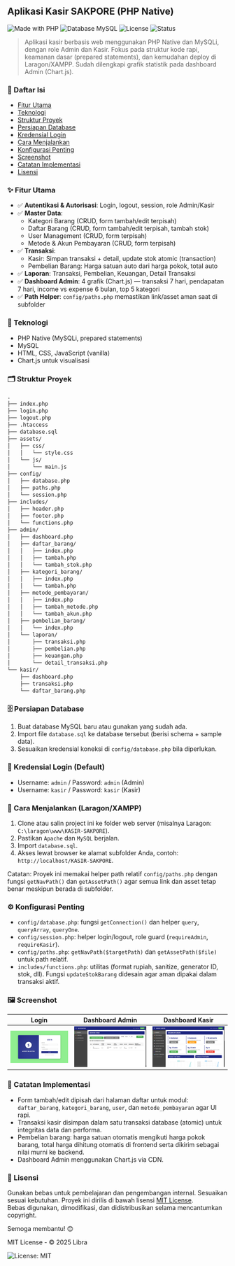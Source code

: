 ## Aplikasi Kasir SAKPORE (PHP Native)

![Made with PHP](https://img.shields.io/badge/Made%20with-PHP-777BB4?logo=php&logoColor=white)
![Database MySQL](https://img.shields.io/badge/Database-MySQL-00758F?logo=mysql&logoColor=white)
![License](https://img.shields.io/badge/license-MIT-green)
![Status](https://img.shields.io/badge/status-Active-success)

> Aplikasi kasir berbasis web menggunakan PHP Native dan MySQLi, dengan role Admin dan Kasir. Fokus pada struktur kode rapi, keamanan dasar (prepared statements), dan kemudahan deploy di Laragon/XAMPP. Sudah dilengkapi grafik statistik pada dashboard Admin (Chart.js).

### 🔗 Daftar Isi
- [Fitur Utama](#-fitur-utama)
- [Teknologi](#-teknologi)
- [Struktur Proyek](#-struktur-proyek)
- [Persiapan Database](#-persiapan-database)
- [Kredensial Login](#-kredensial-login-default)
- [Cara Menjalankan](#-cara-menjalankan-laragonxampp)
- [Konfigurasi Penting](#-konfigurasi-penting)
- [Screenshot](#-screenshot)
- [Catatan Implementasi](#-catatan-implementasi)
- [Lisensi](#-lisensi)

### ✨ Fitur Utama
- ✅ **Autentikasi & Autorisasi**: Login, logout, session, role Admin/Kasir
- ✅ **Master Data**:
  - Kategori Barang (CRUD, form tambah/edit terpisah)
  - Daftar Barang (CRUD, form tambah/edit terpisah, tambah stok)
  - User Management (CRUD, form terpisah)
  - Metode & Akun Pembayaran (CRUD, form terpisah)
- ✅ **Transaksi**:
  - Kasir: Simpan transaksi + detail, update stok atomic (transaction)
  - Pembelian Barang: Harga satuan auto dari harga pokok, total auto
- ✅ **Laporan**: Transaksi, Pembelian, Keuangan, Detail Transaksi
- ✅ **Dashboard Admin**: 4 grafik (Chart.js) — transaksi 7 hari, pendapatan 7 hari, income vs expense 6 bulan, top 5 kategori
- ✅ **Path Helper**: `config/paths.php` memastikan link/asset aman saat di subfolder

### 🧰 Teknologi
- PHP Native (MySQLi, prepared statements)
- MySQL
- HTML, CSS, JavaScript (vanilla)
- Chart.js untuk visualisasi

### 🗂️ Struktur Proyek
```
.
├── index.php
├── login.php
├── logout.php
├── .htaccess
├── database.sql
├── assets/
│   ├── css/
│   │   └── style.css
│   └── js/
│       └── main.js
├── config/
│   ├── database.php
│   ├── paths.php
│   └── session.php
├── includes/
│   ├── header.php
│   ├── footer.php
│   └── functions.php
├── admin/
│   ├── dashboard.php
│   ├── daftar_barang/
│   │   ├── index.php
│   │   ├── tambah.php
│   │   └── tambah_stok.php
│   ├── kategori_barang/
│   │   ├── index.php
│   │   └── tambah.php
│   ├── metode_pembayaran/
│   │   ├── index.php
│   │   ├── tambah_metode.php
│   │   └── tambah_akun.php
│   ├── pembelian_barang/
│   │   └── index.php
│   └── laporan/
│       ├── transaksi.php
│       ├── pembelian.php
│       ├── keuangan.php
│       └── detail_transaksi.php
└── kasir/
    ├── dashboard.php
    ├── transaksi.php
    └── daftar_barang.php
```

### 🗄️ Persiapan Database
1. Buat database MySQL baru atau gunakan yang sudah ada.
2. Import file `database.sql` ke database tersebut (berisi schema + sample data).
3. Sesuaikan kredensial koneksi di `config/database.php` bila diperlukan.

### 🔐 Kredensial Login (Default)
- Username: `admin` / Password: `admin` (Admin)
- Username: `kasir` / Password: `kasir` (Kasir)

### 🚀 Cara Menjalankan (Laragon/XAMPP)
1. Clone atau salin project ini ke folder web server (misalnya Laragon: `C:\laragon\www\KASIR-SAKPORE`).
2. Pastikan `Apache` dan `MySQL` berjalan.
3. Import `database.sql`.
4. Akses lewat browser ke alamat subfolder Anda, contoh: `http://localhost/KASIR-SAKPORE`.

Catatan: Proyek ini memakai helper path relatif `config/paths.php` dengan fungsi `getNavPath()` dan `getAssetPath()` agar semua link dan asset tetap benar meskipun berada di subfolder.

### ⚙️ Konfigurasi Penting
- `config/database.php`: fungsi `getConnection()` dan helper `query`, `queryArray`, `queryOne`.
- `config/session.php`: helper login/logout, role guard (`requireAdmin`, `requireKasir`).
- `config/paths.php`: `getNavPath($targetPath)` dan `getAssetPath($file)` untuk path relatif.
- `includes/functions.php`: utilitas (format rupiah, sanitize, generator ID, stok, dll). Fungsi `updateStokBarang` didesain agar aman dipakai dalam transaksi aktif.

### 🖼️ Screenshot
<div align="center">

| Login | Dashboard Admin | Dashboard Kasir |
|---|---|---|
| ![Login](assets/screenshot/screenshot-login.png) | ![Dashboard Admin](assets/screenshot/screenshot-admin-dashboard.png) | ![Dashboard Kasir](assets/screenshot/screenshot-kasir-dashboard.png) |

</div>

### 📝 Catatan Implementasi
- Form tambah/edit dipisah dari halaman daftar untuk modul: `daftar_barang`, `kategori_barang`, `user`, dan `metode_pembayaran` agar UI rapi.
- Transaksi kasir disimpan dalam satu transaksi database (atomic) untuk integritas data dan performa.
- Pembelian barang: harga satuan otomatis mengikuti harga pokok barang, total harga dihitung otomatis di frontend serta dikirim sebagai nilai murni ke backend.
- Dashboard Admin menggunakan Chart.js via CDN.

### 📄 Lisensi
Gunakan bebas untuk pembelajaran dan pengembangan internal. Sesuaikan sesuai kebutuhan.
Proyek ini dirilis di bawah lisensi [MIT License](LICENSE).  
Bebas digunakan, dimodifikasi, dan didistribusikan selama mencantumkan copyright.

Semoga membantu! 😊

MIT License - © 2025 Libra

![License: MIT](https://img.shields.io/badge/License-MIT-yellow.svg)


